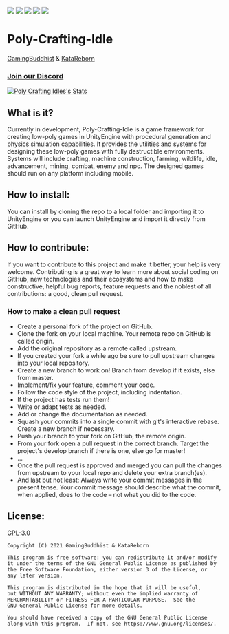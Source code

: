 ![](https://img.shields.io/badge/Build-In%20Development-orange)
![](https://img.shields.io/github/v/release/KataReborn267/Poly-Crafting-Idle?include_prereleases)
![](https://img.shields.io/github/forks/KataReborn267/Poly-Crafting-Idle)
![](https://img.shields.io/discord/900536889935822928)
![](https://img.shields.io/github/license/KataReborn267/Poly-Crafting-Idle)

# Poly-Crafting-Idle
[GamingBuddhist](https://github.com/gamingbuddhist) &
[KataReborn](https://github.com/KataReborn267)

### [Join our Discord](https://discord.gg/sJmhkpECmM)

[![Poly Crafting Idles's Stats](https://github-readme-stats.vercel.app/api?username=KataReborn267&theme=radical)](https://github.com/KataReborn267/Poly-Crafting-Idle)


## What is it?
Currently in development, Poly-Crafting-Idle is a game framework for creating low-poly games in UnityEngine with procedural
generation and physics simulation capabilities. It provides the utilities and systems for designing these low-poly
games with fully destructible environments. Systems will include crafting, machine construction, farming, wildlife,
idle, advancement, mining, combat, enemy and npc. The designed games should run on any platform including mobile.

## How to install:
You can install by cloning the repo to a local folder and importing it to UnityEngine or you can launch UnityEngine and 
import it directly from GitHub. 

## How to contribute:
If you want to contribute to this project and make it better, your help is very welcome. Contributing is a great way 
to learn more about social coding on GitHub, new technologies and their ecosystems and how to make constructive, 
helpful bug reports, feature requests and the noblest of all contributions: a good, clean pull request.

### How to make a clean pull request
- Create a personal fork of the project on GitHub.
- Clone the fork on your local machine. Your remote repo on GitHub is called origin.
- Add the original repository as a remote called upstream.
- If you created your fork a while ago be sure to pull upstream changes into your local repository.
- Create a new branch to work on! Branch from develop if it exists, else from master.
- Implement/fix your feature, comment your code.
- Follow the code style of the project, including indentation.
- If the project has tests run them!
- Write or adapt tests as needed.
- Add or change the documentation as needed.
- Squash your commits into a single commit with git's interactive rebase. Create a new branch if necessary.
- Push your branch to your fork on GitHub, the remote origin.
- From your fork open a pull request in the correct branch. Target the project's develop branch if there is one, else 
go for master!
- ...
- Once the pull request is approved and merged you can pull the changes from upstream to your local repo and delete your 
extra branch(es).
- And last but not least: Always write your commit messages in the present tense. Your commit message should describe 
what the commit, when applied, does to the code – not what you did to the code.

## License:
[GPL-3.0](https://www.gnu.org/licenses/gpl-3.0.en.html)

    Copyright (C) 2021 GamingBuddhist & KataReborn

    This program is free software: you can redistribute it and/or modify
    it under the terms of the GNU General Public License as published by
    the Free Software Foundation, either version 3 of the License, or
    any later version.

    This program is distributed in the hope that it will be useful,
    but WITHOUT ANY WARRANTY; without even the implied warranty of
    MERCHANTABILITY or FITNESS FOR A PARTICULAR PURPOSE.  See the
    GNU General Public License for more details.

    You should have received a copy of the GNU General Public License
    along with this program.  If not, see https://www.gnu.org/licenses/. 
